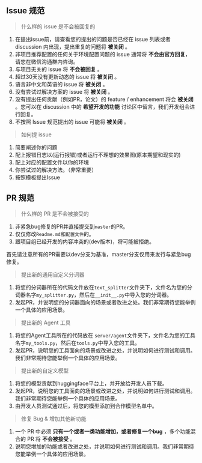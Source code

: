 ## Issue 规范
> 什么样的 issue 是不会被回复的

1. 在提出issue前，请查看您的提出的问题是否已经在 issue 列表或者 discussion 内出现，提出重复的问题将 **被关闭** 。
2. 非项目推荐配置的任何关于环境配置问题的 issue 通常将  **不会由官方回复**，请您在微信沟通群内咨询。
3. 与项目无关的 issue 将  **不会被回复** 。
4. 超过30天没有更新动态的 issue 将  **被关闭** 。
5. 语言非中文和英语的 issue 将  **被关闭** 。
6. 没有尝试过解决方案的 issue 将  **被关闭** 。
7. 没有提出任何贡献（例如PR，论文）的 feature / enhancement 将会 **被关闭** 。您可以在 discussion 中的 **希望开发的功能** 讨论区中留言，我们开发组会进行回复。
8. 不按照 Issue 规范提出的 issue 可能将 **被关闭** 。

> 如何提 issue

1. 简要阐述你的问题
2. 配上报错日志以(运行报错)或者运行不理想的效果图(原本期望和现实的)
3. 配上对应的配置文件以你的环境
4. 你尝试过的解决方法。（非常重要）
5. 按照模板提出Issue

## PR 规范 

> 什么样的 PR 是不会被接受的
1. 非紧急bug修复的PR并直接提交到```master```的PR。
2. 仅仅修改```Readme.md```和```配置文件```的。
3. 跟项目组已经开发的内容冲突的(dev版本)，将可能被拒绝。

首先请注意所有的PR需要以dev分支为基准，master分支仅用来发行与紧急bug修复。

> 提出新的通用自定义分词器

1. 将您的分词器所在的代码文件放在```text_splitter```文件夹下，文件名为您的分词器名字`my_splitter.py`，然后在`__init__.py`中导入您的分词器。
2. 发起PR，并说明您的分词器面向的场景或者改进之处。我们非常期待您能举例一个具体的应用场景。

> 提出新的 Agent 工具

1. 将您的Agent工具所在的代码放在 ```server/agent```文件夹下，文件名为您的工具名字`my_tools.py`，然后在`tools.py`中导入您的工具。
2. 发起PR，说明您的工具面向的场景或改进之处，并说明如何进行测试和调用。我们非常期待您能举例一个具体的应用场景。

> 提出新的自定义模型

1. 将您的模型贡献到huggingface平台上，并开放给开发人员下载。
2. 发起PR，说明您的工具面向的场景或改进之处，并说明如何进行测试和调用。我们非常期待您能举例一个具体的应用场景。
3. 由开发人员测试通过后，将您的模型添加到合作模型名单中。


> 修复 Bug & 增加其他新功能

1. 一个 PR 中必须 **只有一个或者一类功能增加，或者修复一个bug** ，多个功能混合的 PR 将 **不会被接受** 。
2. 说明您增加的功能或者改进之处，并说明如何进行测试和调用。我们非常期待您能举例一个具体的应用场景。

